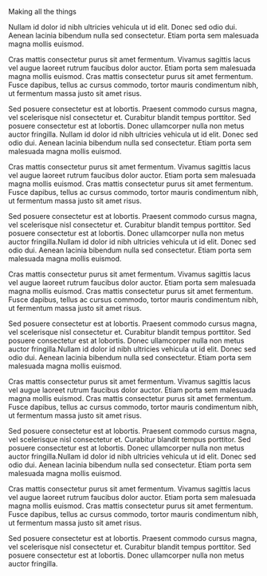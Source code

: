 Making all the things

Nullam id dolor id nibh ultricies vehicula ut id elit. Donec sed odio dui. Aenean lacinia bibendum nulla sed consectetur. Etiam porta sem malesuada magna mollis euismod.

Cras mattis consectetur purus sit amet fermentum. Vivamus sagittis lacus vel augue laoreet rutrum faucibus dolor auctor. Etiam porta sem malesuada magna mollis euismod. Cras mattis consectetur purus sit amet fermentum. Fusce dapibus, tellus ac cursus commodo, tortor mauris condimentum nibh, ut fermentum massa justo sit amet risus.

Sed posuere consectetur est at lobortis. Praesent commodo cursus magna, vel scelerisque nisl consectetur et. Curabitur blandit tempus porttitor. Sed posuere consectetur est at lobortis. Donec ullamcorper nulla non metus auctor fringilla.
Nullam id dolor id nibh ultricies vehicula ut id elit. Donec sed odio dui. Aenean lacinia bibendum nulla sed consectetur. Etiam porta sem malesuada magna mollis euismod.

Cras mattis consectetur purus sit amet fermentum. Vivamus sagittis lacus vel augue laoreet rutrum faucibus dolor auctor. Etiam porta sem malesuada magna mollis euismod. Cras mattis consectetur purus sit amet fermentum. Fusce dapibus, tellus ac cursus commodo, tortor mauris condimentum nibh, ut fermentum massa justo sit amet risus.

Sed posuere consectetur est at lobortis. Praesent commodo cursus magna, vel scelerisque nisl consectetur et. Curabitur blandit tempus porttitor. Sed posuere consectetur est at lobortis. Donec ullamcorper nulla non metus auctor fringilla.Nullam id dolor id nibh ultricies vehicula ut id elit. Donec sed odio dui. Aenean lacinia bibendum nulla sed consectetur. Etiam porta sem malesuada magna mollis euismod.

Cras mattis consectetur purus sit amet fermentum. Vivamus sagittis lacus vel augue laoreet rutrum faucibus dolor auctor. Etiam porta sem malesuada magna mollis euismod. Cras mattis consectetur purus sit amet fermentum. Fusce dapibus, tellus ac cursus commodo, tortor mauris condimentum nibh, ut fermentum massa justo sit amet risus.

Sed posuere consectetur est at lobortis. Praesent commodo cursus magna, vel scelerisque nisl consectetur et. Curabitur blandit tempus porttitor. Sed posuere consectetur est at lobortis. Donec ullamcorper nulla non metus auctor fringilla.Nullam id dolor id nibh ultricies vehicula ut id elit. Donec sed odio dui. Aenean lacinia bibendum nulla sed consectetur. Etiam porta sem malesuada magna mollis euismod.

Cras mattis consectetur purus sit amet fermentum. Vivamus sagittis lacus vel augue laoreet rutrum faucibus dolor auctor. Etiam porta sem malesuada magna mollis euismod. Cras mattis consectetur purus sit amet fermentum. Fusce dapibus, tellus ac cursus commodo, tortor mauris condimentum nibh, ut fermentum massa justo sit amet risus.

Sed posuere consectetur est at lobortis. Praesent commodo cursus magna, vel scelerisque nisl consectetur et. Curabitur blandit tempus porttitor. Sed posuere consectetur est at lobortis. Donec ullamcorper nulla non metus auctor fringilla.Nullam id dolor id nibh ultricies vehicula ut id elit. Donec sed odio dui. Aenean lacinia bibendum nulla sed consectetur. Etiam porta sem malesuada magna mollis euismod.

Cras mattis consectetur purus sit amet fermentum. Vivamus sagittis lacus vel augue laoreet rutrum faucibus dolor auctor. Etiam porta sem malesuada magna mollis euismod. Cras mattis consectetur purus sit amet fermentum. Fusce dapibus, tellus ac cursus commodo, tortor mauris condimentum nibh, ut fermentum massa justo sit amet risus.

Sed posuere consectetur est at lobortis. Praesent commodo cursus magna, vel scelerisque nisl consectetur et. Curabitur blandit tempus porttitor. Sed posuere consectetur est at lobortis. Donec ullamcorper nulla non metus auctor fringilla.